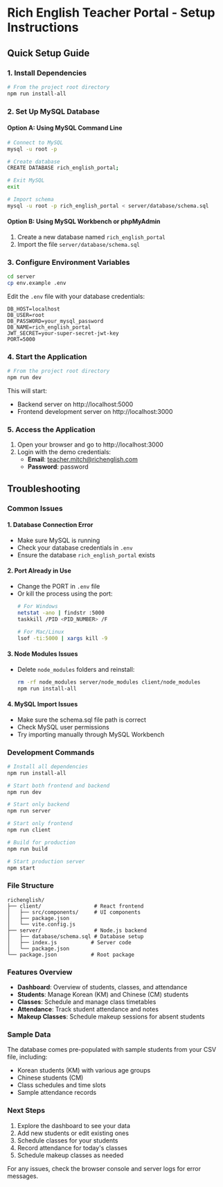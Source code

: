 # Rich English Teacher Portal - Setup Instructions

## Quick Setup Guide

### 1. Install Dependencies
```bash
# From the project root directory
npm run install-all
```

### 2. Set Up MySQL Database

#### Option A: Using MySQL Command Line
```bash
# Connect to MySQL
mysql -u root -p

# Create database
CREATE DATABASE rich_english_portal;

# Exit MySQL
exit

# Import schema
mysql -u root -p rich_english_portal < server/database/schema.sql
```

#### Option B: Using MySQL Workbench or phpMyAdmin
1. Create a new database named `rich_english_portal`
2. Import the file `server/database/schema.sql`

### 3. Configure Environment Variables
```bash
cd server
cp env.example .env
```

Edit the `.env` file with your database credentials:
```env
DB_HOST=localhost
DB_USER=root
DB_PASSWORD=your_mysql_password
DB_NAME=rich_english_portal
JWT_SECRET=your-super-secret-jwt-key
PORT=5000
```

### 4. Start the Application
```bash
# From the project root directory
npm run dev
```

This will start:
- Backend server on http://localhost:5000
- Frontend development server on http://localhost:3000

### 5. Access the Application
1. Open your browser and go to http://localhost:3000
2. Login with the demo credentials:
   - **Email**: teacher.mitch@richenglish.com
   - **Password**: password

## Troubleshooting

### Common Issues

#### 1. Database Connection Error
- Make sure MySQL is running
- Check your database credentials in `.env`
- Ensure the database `rich_english_portal` exists

#### 2. Port Already in Use
- Change the PORT in `.env` file
- Or kill the process using the port:
  ```bash
  # For Windows
  netstat -ano | findstr :5000
  taskkill /PID <PID_NUMBER> /F
  
  # For Mac/Linux
  lsof -ti:5000 | xargs kill -9
  ```

#### 3. Node Modules Issues
- Delete `node_modules` folders and reinstall:
  ```bash
  rm -rf node_modules server/node_modules client/node_modules
  npm run install-all
  ```

#### 4. MySQL Import Issues
- Make sure the schema.sql file path is correct
- Check MySQL user permissions
- Try importing manually through MySQL Workbench

### Development Commands

```bash
# Install all dependencies
npm run install-all

# Start both frontend and backend
npm run dev

# Start only backend
npm run server

# Start only frontend
npm run client

# Build for production
npm run build

# Start production server
npm start
```

### File Structure
```
richenglish/
├── client/                 # React frontend
│   ├── src/components/     # UI components
│   ├── package.json
│   └── vite.config.js
├── server/                 # Node.js backend
│   ├── database/schema.sql # Database setup
│   ├── index.js           # Server code
│   └── package.json
└── package.json           # Root package
```

### Features Overview
- **Dashboard**: Overview of students, classes, and attendance
- **Students**: Manage Korean (KM) and Chinese (CM) students
- **Classes**: Schedule and manage class timetables
- **Attendance**: Track student attendance and notes
- **Makeup Classes**: Schedule makeup sessions for absent students

### Sample Data
The database comes pre-populated with sample students from your CSV file, including:
- Korean students (KM) with various age groups
- Chinese students (CM) 
- Class schedules and time slots
- Sample attendance records

### Next Steps
1. Explore the dashboard to see your data
2. Add new students or edit existing ones
3. Schedule classes for your students
4. Record attendance for today's classes
5. Schedule makeup classes as needed

For any issues, check the browser console and server logs for error messages.


